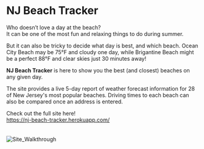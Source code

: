 # NJ Beach Tracker

Who doesn’t love a day at the beach? <br>
It can be one of the most fun and relaxing things to do during summer.

But it can also be tricky to decide what day is best, and which beach.
Ocean City Beach may be 75°F and cloudy one day, while Brigantine Beach
might be a perfect 88°F and clear skies just 30 minutes away!

<b>NJ Beach Tracker</b> is here to show you the best (and closest) beaches on any given day.

The site provides a live 5-day report of weather forecast information for 28 of New Jersey's most popular beaches. Driving times to each beach can also be compared once an address is entered.

Check out the full site here!<br>
https://nj-beach-tracker.herokuapp.com/
<br><br><br>
![Site_Walkthrough](https://user-images.githubusercontent.com/84154105/142782379-896c1647-28dc-47dc-ba37-f808b3a602df.gif)
